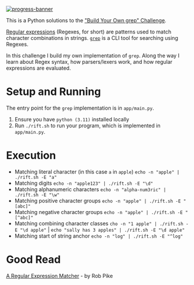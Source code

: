 [![progress-banner](https://backend.codecrafters.io/progress/grep/2fc3dee7-051d-4ada-8694-006b6191d753)](https://app.codecrafters.io/users/codecrafters-bot?r=2qF)

This is a Python solutions to the
["Build Your Own grep" Challenge](https://app.codecrafters.io/courses/grep/overview).

[Regular expressions](https://en.wikipedia.org/wiki/Regular_expression)
(Regexes, for short) are patterns used to match character combinations in
strings. [`grep`](https://en.wikipedia.org/wiki/Grep) is a CLI tool for
searching using Regexes.

In this challenge I build my own implementation of `grep`. Along the way
I learn about Regex syntax, how parsers/lexers work, and how regular
expressions are evaluated.

# Setup and Running

The entry point for the `grep` implementation is in `app/main.py`.

1. Ensure you have `python (3.11)` installed locally
1. Run `./rift.sh` to run your program, which is implemented in
   `app/main.py`.

# Execution

- Matching literal character (in this case `a` in `apple`) `echo -n "apple" | ./rift.sh -E "a"`
- Matching digits `echo -n "apple123" | ./rift.sh -E "\d"`
- Matching alphanumeric characters `echo -n "alpha-num3ric" | ./rift.sh -E "\w"`
- Matching positive character groups `echo -n "apple" | ./rift.sh -E "[abc]"`
- Matching negative character groups `echo -n "apple" | ./rift.sh -E "[^abc]"`
- Matching combining character classes `cho -n "1 apple" | ./rift.sh -E "\d apple"` | `echo "sally has 3 apples" | ./rift.sh -E "\d apple"`
- Matching start of string anchor `echo -n "log" | ./rift.sh -E "^log"`

# Good Read

[A Regular Expression Matcher](https://www.cs.princeton.edu/courses/archive/spr09/cos333/beautiful.html) - by Rob Pike
